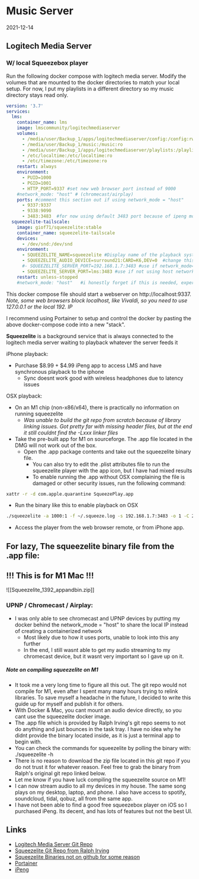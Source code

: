 # Music Server
2021-12-14

## Logitech Media Server
### W/ local Squeezebox player

Run the following docker compose with logitech media server. 
Modify the volumes that are mounted to the docker directories to match your local setup.  For now, I put my playlists in a different directory so my music directory stays read only.

```yaml
version: '3.7'
services:
  lms:
    container_name: lms
    image: lmscommunity/logitechmediaserver
    volumes:
      - /media/user/Backup_1/apps/logitechmediaserver/config:/config:rw
      - /media/user/Backup_1/music:/music:ro
      - /media/user/Backup_1/apps/logitechmediaserver/playlists:/playlist:rw
      - /etc/localtime:/etc/localtime:ro
      - /etc/timezone:/etc/timezone:ro
    restart: always
    environment:
      - PUID=1000
      - PGID=1001
      - HTTP_PORT=9337 #set new web browser port instead of 9000
    #network_mode: "host" # (chromecast/airplay)
    ports: #comment this section out if using network_mode = "host"
      - 9337:9337
      - 9338:9090
      - 3483:3483  #for now using default 3483 port because of ipeng mobile app compatibility questions
  squeezelite-tailscale:
    image: giof71/squeezelite:stable
    container_name: squeezelite-tailscale
    devices:
      - /dev/snd:/dev/snd
    environment:
      - SQUEEZELITE_NAME=squeezelite #Display name of the playback system listed in the webUI
      - SQUEEZELITE_AUDIO_DEVICE=surround21:CARD=K6,DEV=0  #change this to your specific audio card.  The squeezelite docker log will list your audio devices on startup if you arent sure of the formatting.  The above is a format for a Native Instruments Komplete 6 USB audio device on Ubuntu.
      #- SQUEEZELITE_SERVER_PORT=192.168.1.7:3483 #use if network_mode=host (for chromecast/airplay support)
      - SQUEEZELITE_SERVER_PORT=lms:3483 #use if not using host network mode
    restart: unless-stopped
    #network_mode: "host"   #i honestly forget if this is needed, experiment
```

This docker compose file should start a webserver on http://localhost:9337.  *Note, some web browsers block localhost, like Vivaldi, so you need to use 127.0.0.1 or the local 192. IP*

I recommend using Portainer to setup and control the docker by pasting the above docker-compose code into a new "stack".

**Squeezelite** is a background service that is always connected to the logitech media server waiting to playback whatever the server feeds it

iPhone playback:
- Purchase $8.99 + $4.99 iPeng app to access LMS and have synchronous playback to the iphone
	- Sync doesnt work good with wireless headphones due to latency issues

OSX playback:
- On an M1 chip (non-x86/x64), there is practically no information on running squeezelite
	- *Was unable to build the git repo from scratch because of library linking issues.  Got pretty far with missing header files, but at the end it still couldnt find the -Lxxx linker files*
- Take the pre-built app for M1 on sourceforge.  The .app file located in the DMG will not work out of the box.
	- Open the .app package contents and take out the squeezelite binary file.
		- You can also try to edit the .plist attributes file to run the squeezelite player with the app icon, but I have had mixed results
		- To enable running the .app without OSX complaining the file is damaged or other security issues, run the following command:
```bash 
xattr -r -d com.apple.quarantine SqueezePlay.app
``` 

- Run the binary like this to enable playback on OSX
```bash
./squeezelite -a 1000:1 -f ~/.squeeze.log -s 192.168.1.7:3483 -o 1 -C 2 -D 500 -n MBA
```

- Access the player from the web browser remote, or from iPhone app.

## For lazy, The squeezelite binary file from the .app file:
## !!! This is for M1 Mac !!!
![[Squeezelite_1392_appandbin.zip]]

### UPNP / Chromecast / Airplay:
- I was only able to see chromecast and UPNP devices by putting my docker behind the network_mode = "host" to share the local IP instead of creating a containerized network
	- Most likely due to how it uses ports, unable to look into this any further
	- In the end, I still wasnt able to get my audio streaming to my chromecast device, but it wasnt very important so I gave up on it.

##### Note on compiling squeezelite on M1
- It took me a very long time to figure all this out.  The git repo would not compile for M1, even after I spent many many hours trying to relink libraries.  To save myself a headache in the future, I decided to write this guide up for myself and publish it for others.
- With Docker & Mac, you cant mount an audio device directly, so you cant use the squeezelite docker image.
- The .app file which is provided by Ralph Irving's git repo seems to not do anything and just bounces in the task tray.  I have no idea why he didnt provide the binary located inside, as it is just a terminal app to begin with.
- You can check the commands for squeezelite by polling the binary with:  ./squeezelite -h
- There is no reason to download the zip file located in this git repo if you do not trust it for whatever reason.  Feel free to grab the binary from Ralph's original git repo linked below.
- Let me know if you have luck compiling the squeezelite source on M1!
- I can now stream audio to all my devices in my house.  The same song plays on my desktop, laptop, and phone.  I also have access to spotify, soundcloud, tidal, qobuz, all from the same app.
- I have not been able to find a good free squeezebox player on iOS so I purchased iPeng.  Its decent, and has lots of features but not the best UI.

## Links
- [Logitech Media Server Git Repo](https://github.com/Logitech/slimserver)
- [Squeezelite Git Repo from Ralph Irving](https://github.com/ralph-irving/squeezelite)
- [Squeezelite Binaries not on github for some reason](https://sourceforge.net/projects/lmsclients/files/squeezelite/)
- [Portainer](https://github.com/portainer/portainer/)
- [iPeng](http://penguinlovesmusic.de/ipeng-8/)


